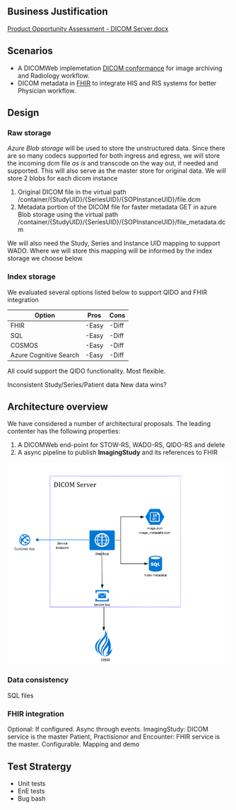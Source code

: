 ## Business Justification
[Product Opportunity Assessment - DICOM Server.docx](https://microsoft-my.sharepoint.com/:w:/p/stborg/EWt_x-xnfb9MozLTjl_-FdoBkUqT5n0w04m2pK7im6I-2A?e=2pEbaO&xsdata=MDR8MDF8U21pdGhhLlNhbGlncmFtYUBtaWNyb3NvZnQuY29tfGE5YWQ0ZTE1Mjg4ZjQyMzA3Yzg0MDhkN2E4MTUyMDIzfDcyZjk4OGJmODZmMTQxYWY5MWFiMmQ3Y2QwMTFkYjQ3fDF8MHw2MzcxNjI2ODA5OTk3NDk2MzB8VW5rbm93bnxUV0ZwYkdac2IzZDhleUpXSWpvaU1DNHdMakF3TURBaUxDSlFJam9pVjJsdU16SWlMQ0pCVGlJNklrMWhhV3dpTENKWFZDSTZNbjA9fC0x&sdata=ZzBJWGY3STlXaE9lL2UyYis4b3lrbWZwb2VZdmRRN2QwMnBrV1UyWVRlcz0%3D)

## Scenarios
- A DICOMWeb implemetation [DICOM conformance](DICOMWev-Conformance.md) for image archiving and Radiology workflow.
- DICOM metadata in [FHIR](https://www.hl7.org/fhir/imagingstudy.html) to integrate HIS and RIS systems for better Physician workflow.

## Design 

### Raw storage
*Azure Blob storage* will be used to store the unstructured data. Since there are so many codecs supported for both ingress and egress, we will store the incoming dcm file *as is* and transcode on the way out, if needed and supported. This will also serve as the master store for original data. We will store 2 blobs for each dicom instance
1. Original DICOM file in  the virtual path /container/{StudyUID}/{SeriesUID}/{SOPInstanceUID}/file.dcm
2. Metadata portion of the DICOM file for faster metadata GET in azure Blob storage using the virtual path /container/{StudyUID}/{SeriesUID}/{SOPInstanceUID}/file_metadata.dcm

We will also need the Study, Series and Instance UID mapping to support WADO. Where we will store this mapping will be informed by the index storage we choose below.

### Index storage
We evaluated several options listed below to support QIDO and FHIR integration

Option|Pros|Cons
----------|----------|----------
FHIR| -Easy|-Diff
SQL| -Easy|-Diff
COSMOS| -Easy|-Diff
Azure Cognitive Search| -Easy|-Diff

All could support the QIDO functionality. Most flexible.

Inconsistent Study/Series/Patient data
New data wins?

## Architecture overview
We have considered a number of architectural proposals. The leading contenter has the following properties:

1. A DICOMWeb end-point for STOW-RS, WADO-RS, QIDO-RS and delete
2. A async pipeline to publish **ImagingStudy** and its references to FHIR 

![Dicom Arch](images/DICOM-server-arch.png)

### Data consistency
SQL files

### FHIR integration

Optional: If configured. Async through events. 
ImagingStudy: DICOM service is the master
Patient, Practisionor and Encounter: FHIR service is the master. Configurable.
Mapping and demo

## Test Stratergy
- Unit tests
- EnE tests
- Bug bash





